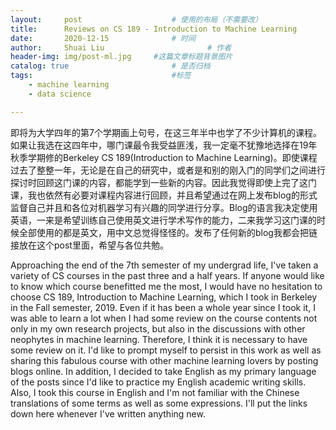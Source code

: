 ```yaml
---
layout:     post   				    # 使用的布局（不需要改）
title:      Reviews on CS 189 - Introduction to Machine Learning 				# 标题
date:       2020-12-15 				# 时间
author:     Shuai Liu 						# 作者
header-img: img/post-ml.jpg 	#这篇文章标题背景图片
catalog: true 						# 是否归档
tags:								#标签
    - machine learning
    - data science

---
```


即将为大学四年的第7个学期画上句号，在这三年半中也学了不少计算机的课程。如果让我选在这四年中，哪门课最令我受益匪浅，我一定毫不犹豫地选择在19年秋季学期修的Berkeley CS 189(Introduction to Machine Learning)。即使课程过去了整整一年，无论是在自己的研究中，或者是和别的刚入门的同学们之间进行探讨时回顾这门课的内容，都能学到一些新的内容。因此我觉得即使上完了这门课，我也依然有必要对课程内容进行回顾，并且希望通过在网上发布blog的形式监督自己并且和各位对机器学习有兴趣的同学进行分享。Blog的语言我决定使用英语，一来是希望训练自己使用英文进行学术写作的能力，二来我学习这门课的时候全部使用的都是英文，用中文总觉得怪怪的。发布了任何新的blog我都会把链接放在这个post里面，希望与各位共勉。



Approaching the end of the 7th semester of my undergrad life, I've taken a variety of CS courses in the past three and a half years. If anyone would like to know which course benefitted me the most, I would have no hesitation to choose CS 189, Introduction to Machine Learning, which I took in Berkeley in the Fall semester, 2019. Even if it has been a whole year since I took it, I was able to learn a lot when I had some review on the course contents not only in my own research projects, but also in the discussions with other neophytes in machine learning. Therefore, I think it is necessary to have some review on it. I'd like to prompt myself to persist in this work as well as sharing this fabulous course with other machine learning lovers by posting blogs online. In addition, I decided to take English as my primary language of the posts since I'd like to practice my English academic writing skills. Also, I took this course in English and I'm not familiar with the Chinese translations of some terms as well as some expressions. I'll put the links down here whenever I've written anything new.

